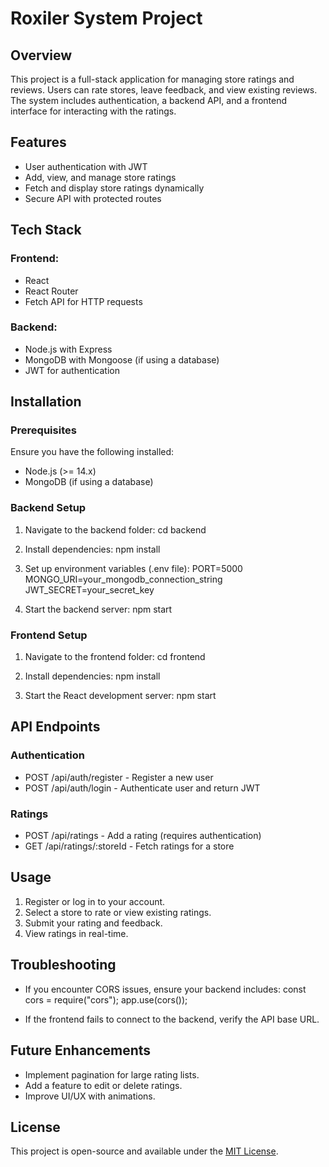 # Roxiler System Project

## Overview
This project is a full-stack application for managing store ratings and reviews. Users can rate stores, leave feedback, and view existing reviews. The system includes authentication, a backend API, and a frontend interface for interacting with the ratings.

## Features
- User authentication with JWT
- Add, view, and manage store ratings
- Fetch and display store ratings dynamically
- Secure API with protected routes

## Tech Stack
### Frontend:
- React
- React Router
- Fetch API for HTTP requests

### Backend:
- Node.js with Express
- MongoDB with Mongoose (if using a database)
- JWT for authentication

## Installation
### Prerequisites
Ensure you have the following installed:
- Node.js (>= 14.x)
- MongoDB (if using a database)

### Backend Setup
1. Navigate to the backend folder:
      cd backend
   
2. Install dependencies:
      npm install
   
3. Set up environment variables (.env file):
      PORT=5000
   MONGO_URI=your_mongodb_connection_string
   JWT_SECRET=your_secret_key
   
4. Start the backend server:
      npm start
   

### Frontend Setup
1. Navigate to the frontend folder:
      cd frontend
   
2. Install dependencies:
      npm install
   
3. Start the React development server:
      npm start
   

## API Endpoints
### Authentication
- POST /api/auth/register - Register a new user
- POST /api/auth/login - Authenticate user and return JWT

### Ratings
- POST /api/ratings - Add a rating (requires authentication)
- GET /api/ratings/:storeId - Fetch ratings for a store

## Usage
1. Register or log in to your account.
2. Select a store to rate or view existing ratings.
3. Submit your rating and feedback.
4. View ratings in real-time.

## Troubleshooting
- If you encounter CORS issues, ensure your backend includes:
    const cors = require("cors");
  app.use(cors());
  
- If the frontend fails to connect to the backend, verify the API base URL.

## Future Enhancements
- Implement pagination for large rating lists.
- Add a feature to edit or delete ratings.
- Improve UI/UX with animations.

## License
This project is open-source and available under the [MIT License](LICENSE).

